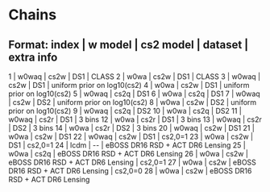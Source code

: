 # Chains
## Format: index | w model | cs2 model | dataset | extra info
1 | w0waq | cs2w | DS1 | CLASS
2 | w0wa | cs2w | DS1 | CLASS
3 | w0waq | cs2w | DS1 | uniform prior on log10(cs2)
4 | w0wa | cs2w | DS1 | uniform prior on log10(cs2)
5 | w0waq | cs2q | DS1
6 | w0wa | cs2q | DS1
7 | w0waq | cs2w | DS2 | uniform prior on log10(cs2)
8 | w0wa | cs2w | DS2 | uniform prior on log10(cs2)
9 | w0waq | cs2q | DS2
10 | w0wa | cs2q | DS2
11 | w0waq | cs2r | DS1 | 3 bins
12 | w0wa | cs2r | DS1 | 3 bins
13 | w0waq | cs2r | DS2 | 3 bins
14 | w0wa | cs2r | DS2 | 3 bins
20 | w0waq | cs2w | DS1
21 | w0wa | cs2w | DS1
22 | w0waq | cs2w | DS1 | cs2,0=1
23 | w0wa | cs2w | DS1 | cs2,0=1
24 | lcdm | -- | eBOSS DR16 RSD + ACT DR6 Lensing
25 | w0wa | cs2q | eBOSS DR16 RSD + ACT DR6 Lensing
26 | w0wa | cs2w | eBOSS DR16 RSD + ACT DR6 Lensing | cs2,0=1
27 | w0wa | cs2w | eBOSS DR16 RSD + ACT DR6 Lensing | cs2,0=0
28 | w0wa | cs2w | eBOSS DR16 RSD + ACT DR6 Lensing